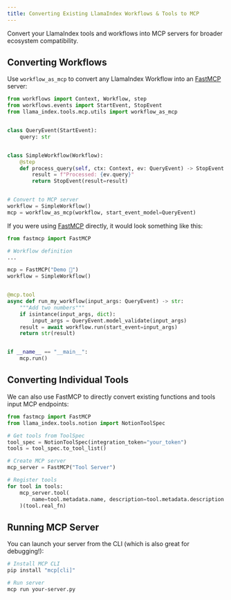 ```yaml
---
title: Converting Existing LlamaIndex Workflows & Tools to MCP
---
```


Convert your LlamaIndex tools and workflows into MCP servers for broader ecosystem compatibility.

## Converting Workflows

Use `workflow_as_mcp` to convert any LlamaIndex Workflow into an [FastMCP](https://github.com/jlowin/fastmcp) server:

```python
from workflows import Context, Workflow, step
from workflows.events import StartEvent, StopEvent
from llama_index.tools.mcp.utils import workflow_as_mcp


class QueryEvent(StartEvent):
    query: str


class SimpleWorkflow(Workflow):
    @step
    def process_query(self, ctx: Context, ev: QueryEvent) -> StopEvent:
        result = f"Processed: {ev.query}"
        return StopEvent(result=result)


# Convert to MCP server
workflow = SimpleWorkflow()
mcp = workflow_as_mcp(workflow, start_event_model=QueryEvent)
```

If you were using [FastMCP](https://github.com/jlowin/fastmcp) directly, it would look something like this:

```python
from fastmcp import FastMCP

# Workflow definition
...

mcp = FastMCP("Demo 🚀")
workflow = SimpleWorkflow()


@mcp.tool
async def run_my_workflow(input_args: QueryEvent) -> str:
    """Add two numbers"""
    if isintance(input_args, dict):
        input_args = QueryEvent.model_validate(input_args)
    result = await workflow.run(start_event=input_args)
    return str(result)


if __name__ == "__main__":
    mcp.run()
```

## Converting Individual Tools

We can also use FastMCP to directly convert existing functions and tools input MCP endpoints:

```python
from fastmcp import FastMCP
from llama_index.tools.notion import NotionToolSpec

# Get tools from ToolSpec
tool_spec = NotionToolSpec(integration_token="your_token")
tools = tool_spec.to_tool_list()

# Create MCP server
mcp_server = FastMCP("Tool Server")

# Register tools
for tool in tools:
    mcp_server.tool(
        name=tool.metadata.name, description=tool.metadata.description
    )(tool.real_fn)
```

## Running MCP Server

You can launch your server from the CLI (which is also great for debugging!):

```bash
# Install MCP CLI
pip install "mcp[cli]"

# Run server
mcp run your-server.py
```
